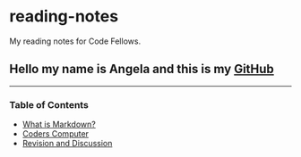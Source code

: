 # reading-notes
My reading notes for Code Fellows.

## Hello my name is Angela and this is my [GitHub](https://github.com/AngelaDzodzomenyo)
------------------------------------------------------

### Table of Contents
 * [What is Markdown?](https://angeladzodzomenyo.github.io/reading-notes/markdown)
 * [Coders Computer](https://angeladzodzomenyo.github.io/reading-notes/coder-computer)
 * [Revision and Discussion](https://angeladzodzomenyo.github.io/reading-notes/revisions_and_the_cloud)
